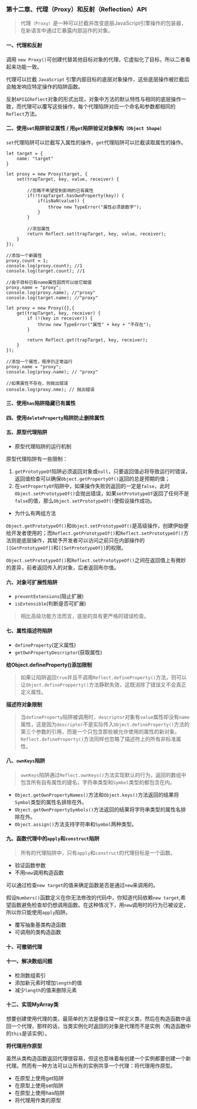 ### 第十二章、代理（Proxy）和反射（Reflection）API

> 代理```（Proxy）```是一种可以拦截并改变底层JavaScript引擎操作的包装器，在新语言中通过它暴露内部运作的对象。

#### 一、代理和反射

调用 ```new Proxy()```可创建代替其他目标对象的代理，它虚拟化了目标，所以二者看起来功能一致。

代理可以拦截 ```JavaScript``` 引擎内部目标的底层对象操作，这些底层操作被拦截后会触发响应特定操作的陷阱函数。

反射```API```以```Reflect```对象的形式出现，对象中方法的默认特性与相同的底层操作一致，而代理可以覆写这些操作，每个代理陷阱对应一个命名和参数都相同的```Reflect```方法。

#### 二、使用```set```陷阱验证属性 / 用```get```陷阱验证对象解构```（Object Shape）```

```set```代理陷阱可以拦截写入属性的操作，```get```代理陷阱可以拦截读取属性的操作。
```
let target = {
    name: "target"
}

let proxy = new Proxy(target, {
    set(trapTarget, key, value, receiver) {
        
        //忽略不希望受到影响的已有属性
        if(!trapTarget.hasOwnProperty(key)) {
            if(isNaN(value)) {
                throw new TypeError("属性必须是数字");
            }
        }
        
        //添加属性
        return Reflect.set(trapTarget, key, value, receiver);
    }
});

//添加一个新属性
proxy.count = 1;
console.log(proxy.count); //1
console.log(target.count); //1

//由于目标已有name属性因而可以给它赋值
proxy.name = "proxy";
console.log(proxy.name); //"proxy"
console.log(target.name); //"proxy"
```

```
let proxy = new Proxy({},{
    get(trapTarget, key, receiver) {
        if (!(key in receiver)) {
            throw new TypeError("属性" + key + "不存在");
        }
        
        return Reflect.get(trapTarget, key, receiver);
    }
});

//添加一个属性，程序仍正常运行
proxy.name = "proxy";
console.log(proxy.name); // "proxy"

//如果属性不存在，则抛出错误
console.log(proxy.nme); // 抛出错误
```

#### 三、使用```has```陷阱隐藏已有属性
#### 四、使用```deleteProperty```陷阱防止删除属性

#### 五、原型代理陷阱

- 原型代理陷阱的运行机制

原型代理陷阱有一些限制：

1. ```getPrototypeOf```陷阱必须返回对象或```null```，只要返回值必将导致运行时错误，返回值检查可以确保```Object.getPropertyOf()```返回的总是预期的值；
2. 在```setPropertyOf```陷阱中，如果操作失败则返回的一定是```false```，此时```Object.setPrototypeOf()```会抛出错误，如果```setPrototypeOf```返回了任何不是```false```的值，那么```Object.setPrototypeOf()```便假设操作成功。
- 为什么有两组方法

```Object.getPrototypeOf()```和```Object.setPrototypeOf()```是高级操作，创建伊始便给开发者使用的；而```Reflect.getPrototypeOf()```和```Reflect.setPrototypeOf()```方法则是底层操作，其赋予开发者可以访问之前只在内部操作的```[[GetPrototypeOf]]```和```[[SetPrototypeOf]]```的权限。

```Object.setPrototypeOf()```和```Reflect.setPrototypeOf()```之间在返回值上有微妙的差异，前者返回传入的对象，后者返回布尔值。

#### 六、对象可扩展性陷阱

- ```preventExtensions```(阻止扩展)
- ```isExtensible```(判断是否可扩展)

> 相比高级功能方法而言，底层的具有更严格的错误检查。

#### 七、属性描述符陷阱

- ```defineProperty```(定义属性)
- ```getOwnPropertyDescriptor```(获取属性)

**给Object.defineProperty()添加限制**
> 如果让陷阱返回```true```并且不调用```Reflect.defineProperty()```方法，则可以让```Object.definePropperty()```方法静默失效，这既消除了错误又不会真正定义属性。

**描述符对象限制**
> 当```defineProperty```陷阱被调用时，```descriptor```对象有```value```属性却没有```name```属性，这是因为```descriptor```不是实际传入```Object.defineProperty()```方法的第三个参数的引用，而是一个只包含那些被允许使用的属性的新对象。```Reflect.defineProperty()```方法同样也忽略了描述符上的所有非标准属性。

#### 八、```ownKeys```陷阱

> ```ownKeys```陷阱通过```Reflect.ownKeys()```方法实现默认的行为，返回的数组中包含所有自有属性的键名，字符串类型和```Symbol```类型的都包含在内。

- ```Object.getOwnPropertyNames()```方法和```Object.keys()```方法返回的结果将```Symbol```类型的属性名排除在外。
- ```Object.getOwnPropertySymbols()```方法返回的结果将字符串类型的属性名排除在外。
- ```Object.assign()```方法支持字符串和```Symbol```两种类型。
#### 九、函数代理中的```apply```和```construct```陷阱

> 所有的代理陷阱中，只有```apply```和```construct```的代理目标是一个函数。

- 验证函数参数
- 不用```new```调用构造函数
    
可以通过检查```new target```的值来确定函数是否是通过```new```来调用的。

假设```Numbers()```函数定义在你无法修改的代码中，你知道代码依赖```new target```,希望函数避免检查却仍想调用函数。在这种情况下，用```new```调用时的行为已被设定，所以你只能使用```apply```陷阱。

- 覆写抽象基类构造函数
- 可调用的类构造函数

#### 十、可撤销代理

#### 十一、解决数组问题

- 检测数组索引
- 添加新元素时增加```length```的值
- 减少```length```的值来删除元素

#### 十二、实现MyArray类

想要创建使用代理的类，最简单的方法是像往常一样定义类，然后在构造函数中返回一个代理，那样的话，当类实例化时返回的对象是代理而不是实例（构造函数中的```this```是该实例）。

**将代理用作原型**

虽然从类构造函数返回代理很容易，但这也意味着每创建一个实例都要创建一个新代理。然而有一种方法可以让所有的实例共享一个代理：将代理用作原型。

- 在原型上使用get陷阱
- 在原型上使用set陷阱
- 在原型上使用has陷阱
- 将代理用作类的原型
